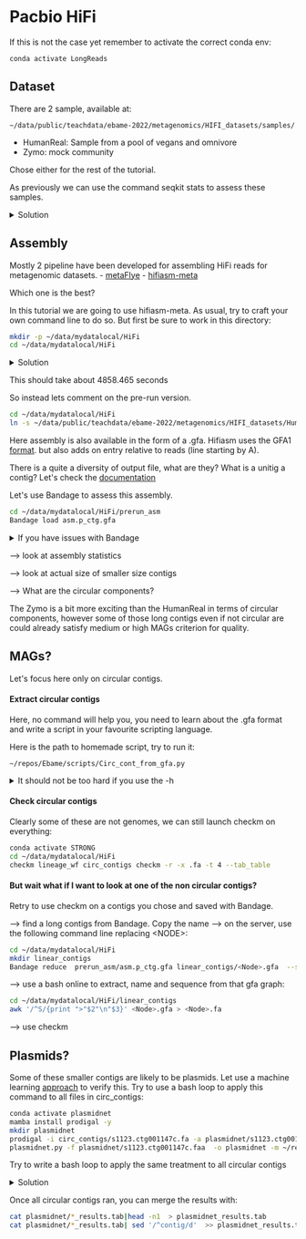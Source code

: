 # Pacbio HiFi


If this is not the case yet remember to activate the correct conda env:

    conda activate LongReads

## Dataset
There are 2 sample, available at:

    ~/data/public/teachdata/ebame-2022/metagenomics/HIFI_datasets/samples/
- HumanReal: Sample from a pool of vegans and omnivore
- Zymo: mock community

Chose either for the rest of the tutorial.

As previously we can use the command seqkit stats to assess these samples.
<details><summary>Solution</summary>
<p>

```bash
seqkit stats ~/data/public/teachdata/ebame-2022/metagenomics/HIFI_datasets/samples/HumanReal_sample1e5.fastq.gz
```

</p>
</details>


 ## Assembly

Mostly 2 pipeline have been developed for assembling HiFi reads for metagenomic datasets.
	- [metaFlye](https://www.nature.com/articles/s41592-020-00971-x) 
	- [hifiasm-meta](https://www.nature.com/articles/s41592-022-01478-3)

Which one is the best?

In this tutorial we are going to use hifiasm-meta. As usual, try to craft your own command line to do so. But first be sure to work in this directory:

```bash
mkdir -p ~/data/mydatalocal/HiFi
cd ~/data/mydatalocal/HiFi
```

<details><summary>Solution</summary>
<p>

```bash
cd ~/data/mydatalocal/HiFi
hifiasm_meta -o asm ~/data/public/teachdata/ebame-2022/metagenomics/HIFI_datasets/samples/HumanReal_sample1e5.fastq.gz -t 4
```
</p>
</details>

This should take about 4858.465 seconds

So instead lets comment on the pre-run version.
```bash
cd ~/data/mydatalocal/HiFi
ln -s ~/data/public/teachdata/ebame-2022/metagenomics/HIFI_datasets/HumanReal_asm prerun_asm
```

Here assembly is also available in the form of a .gfa. Hifiasm uses the GFA1  [format](http://gfa-spec.github.io/GFA-spec/GFA1.html). but also adds on entry relative to reads (line starting by A). 

There is a quite a diversity of output file, what are they? What is a unitig a contig? Let's check the [documentation](https://hifiasm.readthedocs.io/en/latest/interpreting-output.html)

Let's use Bandage to assess this assembly.
```bash
cd ~/data/mydatalocal/HiFi/prerun_asm
Bandage load asm.p_ctg.gfa
```

<details><summary> If you have issues with Bandage </summary>
<p>

#### Fix1
Did you use -X or -Y when connecting to the VM? If not, please disconect and retype ssh with that flag:

    ssh -X ubuntu@xxx.xxx.xxx.xxx

#### Fix2
If you have Bandage on your laptop, use the scp command to download the gfa file on your laptop:

    scp ubuntu@xxx.xxx.xxx.xxx:~/data/mydatalocal/HiFi/prerun_asm/asm.p_ctg.gfa	.

This will copy the file to the directory you executed that command from. Also to be clear this command should not be run on the vm. This is a command for your laptop to request that file from the distant server. So it should be run on a terminal before you connect to the vm.

#### Fix3
Try and follow explanation on how to forward display from this google doc:
https://docs.google.com/document/d/1VPnL-5mXXQimkXQNiQagPhgzRn8j1JBHCLV42r8-Wqc/edit#

</p>
</details>


-->  look at assembly statistics

-->  look at actual size of smaller size contigs

--> What are the circular components?


The Zymo is a bit more exciting than the HumanReal in terms of circular components, however some of those long contigs even if not circular are could already satisfy medium or high MAGs criterion for quality.

 ## MAGs?
Let's focus here only on circular contigs. 

#### Extract circular contigs
Here, no command will help you, you need to learn about the .gfa format and write a script in your favourite scripting language.  

Here is the path to homemade script, try to run it:

    ~/repos/Ebame/scripts/Circ_cont_from_gfa.py 

<details><summary>It should not be too hard if you use the -h</summary>
<p>

```bash
cd ~/data/mydatalocal/HiFi
~/repos/Ebame/scripts/Circ_cont_from_gfa.py prerun_asm/asm.p_ctg.gfa circ_contigs
```

</p>
</details>

#### Check circular contigs
Clearly some of these are not genomes, we can still launch checkm on everything:

```bash
conda activate STRONG
cd ~/data/mydatalocal/HiFi
checkm lineage_wf circ_contigs checkm -r -x .fa -t 4 --tab_table
```


#### But wait what if I want to look at one of the non circular contigs?
Retry to use checkm on a contigs you chose and saved with Bandage.

--> find a long contigs from Bandage. Copy the name
--> on the server, use the following command line replacing \<NODE\>:

```bash
cd ~/data/mydatalocal/HiFi
mkdir linear_contigs
Bandage reduce  prerun_asm/asm.p_ctg.gfa linear_contigs/<Node>.gfa  --scope aroundnodes --nodes <NODE> --distance 0
```
--> use a bash online to extract, name and sequence from that gfa graph:
```bash
cd ~/data/mydatalocal/HiFi/linear_contigs
awk '/^S/{print ">"$2"\n"$3}' <Node>.gfa > <Node>.fa
```
--> use checkm 

## Plasmids?

Some of these smaller contigs are likely to be plasmids. Let use a machine learning [approach](https://github.com/kkpsiren/PlasmidNet) to verify this.
Try to use a bash loop to apply this command to all files in circ_contigs:

```bash
conda activate plasmidnet
mamba install prodigal -y
mkdir plasmidnet
prodigal -i circ_contigs/s1123.ctg001147c.fa -a plasmidnet/s1123.ctg001147c.faa -p meta
plasmidnet.py -f plasmidnet/s1123.ctg001147c.faa  -o plasmidnet -m ~/repos/PlasmidNet/model.zip -j 4
```

Try to write a bash loop to apply the same treatment to all circular contigs

<details><summary>Solution</summary>
<p>

```bash
conda activate plasmidnet
mamba install prodigal -y
mkdir -p plasmidnet
for file in  circ_contigs/*.fa 
do
	faa=$(basename $file)"a"
	echo $faa
	prodigal -i $file -a plasmidnet/$faa -p meta
	plasmidnet.py -f plasmidnet/$faa -o plasmidnet -m ~/repos/PlasmidNet/model.zip -j 4
done
```

</p>
</details>

Once all circular contigs ran, you can merge the results with:
```bash
cat plasmidnet/*_results.tab|head -n1  > plasmidnet_results.tab
cat plasmidnet/*_results.tab| sed '/^contig/d'  >> plasmidnet_results.tab
```
